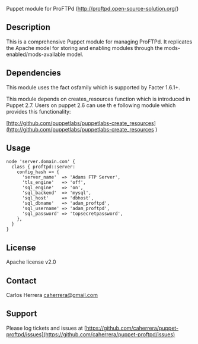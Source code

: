 Puppet module for ProFTPd (http://proftpd.open-source-solution.org/)

Description
-------------

This is a comprehensive Puppet module for managing ProFTPd. It replicates the Apache model for storing and enabling modules through the mods-enabled/mods-available model.

Dependencies
--------------
This module uses the fact osfamily which is supported by Facter 1.6.1+.

This module depends on creates_resources function which is introduced in Puppet 2.7. Users on puppet 2.6 can use th
e following module which provides this functionality:

[http://github.com/puppetlabs/puppetlabs-create_resources](http://github.com/puppetlabs/puppetlabs-create_resources
)


Usage
-------
```
node 'server.domain.com' {
  class { proftpd::server:
    config_hash => {
      'server_name'  => 'Adams FTP Server',
      'tls_engine'   => 'off',
      'sql_engine'   => 'on',
      'sql_backend'  => 'mysql',
      'sql_host'     => 'dbhost',
      'sql_dbname'   => 'adam_proftpd',
      'sql_username' => 'adam_proftpd',
      'sql_password' => 'topsecretpassword',
    },
  }
}
```
License
-------

Apache license v2.0

Contact
-------

Carlos Herrera <caherrera@gmail.com>

Support
-------

Please log tickets and issues at [https://github.com/caherrera/puppet-proftpd/issues](https://github.com/caherrera/puppet-proftpd/issues)
